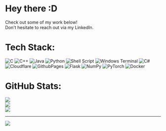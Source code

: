# Hey there :D
Check out some of my work below!<br>Don't hesitate to reach out via my LinkedIn.


# Tech Stack:
![C](https://img.shields.io/badge/c-%2300599C.svg?style=flat-square&logo=c&logoColor=white) ![C++](https://img.shields.io/badge/c++-%2300599C.svg?style=flat-square&logo=c%2B%2B&logoColor=white) ![Java](https://img.shields.io/badge/java-%23ED8B00.svg?style=flat-square&logo=openjdk&logoColor=white) ![Python](https://img.shields.io/badge/python-3670A0?style=flat-square&logo=python&logoColor=ffdd54) ![Shell Script](https://img.shields.io/badge/shell_script-%23121011.svg?style=flat-square&logo=gnu-bash&logoColor=white) ![Windows Terminal](https://img.shields.io/badge/Windows%20Terminal-%234D4D4D.svg?style=flat-square&logo=windows-terminal&logoColor=white) ![C#](https://img.shields.io/badge/c%23-%23239120.svg?style=flat-square&logo=csharp&logoColor=white) ![Cloudflare](https://img.shields.io/badge/Cloudflare-F38020?style=flat-square&logo=Cloudflare&logoColor=white) ![GithubPages](https://img.shields.io/badge/github%20pages-121013?style=flat-square&logo=github&logoColor=white) ![Flask](https://img.shields.io/badge/flask-%23000.svg?style=flat-square&logo=flask&logoColor=white) ![NumPy](https://img.shields.io/badge/numpy-%23013243.svg?style=flat-square&logo=numpy&logoColor=white) ![PyTorch](https://img.shields.io/badge/PyTorch-%23EE4C2C.svg?style=flat-square&logo=PyTorch&logoColor=white) ![Docker](https://img.shields.io/badge/docker-%230db7ed.svg?style=flat-square&logo=docker&logoColor=white)
# GitHub Stats:
![](https://github-readme-stats.vercel.app/api?username=gcc4p&theme=dark&hide_border=true&include_all_commits=false&count_private=true)<br/>
![](https://github-readme-streak-stats.herokuapp.com/?user=gcc4p&theme=dark&hide_border=true)<br/>
![](https://github-readme-stats.vercel.app/api/top-langs/?username=gcc4p&theme=dark&hide_border=true&include_all_commits=false&count_private=true&layout=compact)

---
[![](https://visitcount.itsvg.in/api?id=gcc4p&icon=7&color=1)](https://visitcount.itsvg.in)

<!-- Proudly created with GPRM ( https://gprm.itsvg.in ) -->
